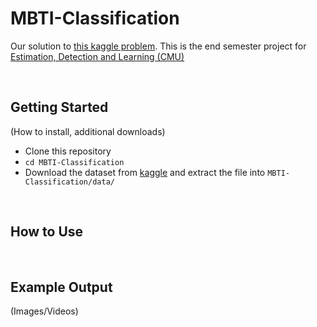 # MBTI-Classification
Our solution to [this kaggle problem](https://www.kaggle.com/datasets/datasnaek/mbti-type). This is the end semester project for [Estimation, Detection and Learning (CMU)](https://courses.ece.cmu.edu/18752)

<br>

## Getting Started
(How to install, additional downloads)
* Clone this repository
* `cd MBTI-Classification`
* Download the dataset from [kaggle](https://www.kaggle.com/datasets/datasnaek/mbti-type/download) and extract the file into `MBTI-Classification/data/`

<br>

## How to Use


<br>

## Example Output
(Images/Videos)
